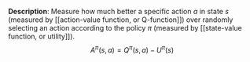 **Description**: Measure how much better a specific action $a$ in state $s$ (measured by [[action-value function, or Q-function]]) over randomly selecting an action according to the policy $\pi$ (measured by [[state-value function, or utility]]).
$$A^{\pi}(s,a) = Q^{\pi}(s,a) - U^{\pi}(s)$$


